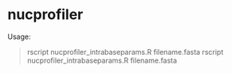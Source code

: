 # nucprofiler
Usage:
>rscript nucprofiler_intrabaseparams.R filename.fasta
>rscript nucprofiler_intrabaseparams.R filename.fasta